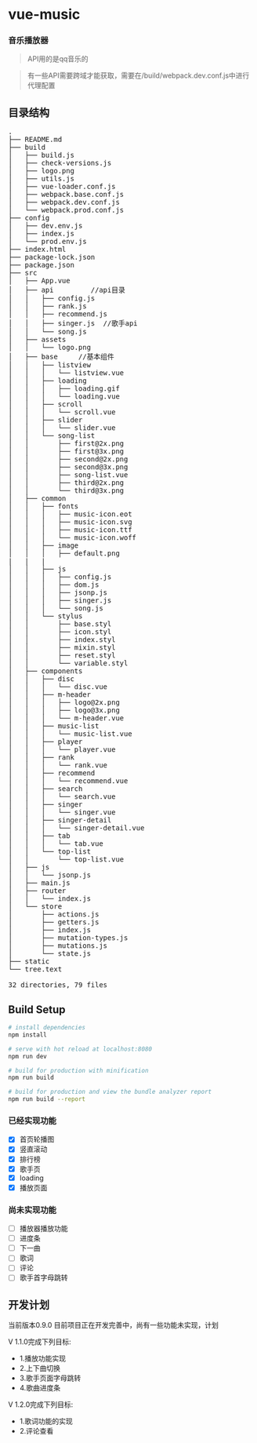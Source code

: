 # vue-music

### 音乐播放器

>API用的是qq音乐的

>有一些API需要跨域才能获取，需要在/build/webpack.dev.conf.js中进行代理配置


## 目录结构

<pre>
.
├── README.md 
├── build
│   ├── build.js  
│   ├── check-versions.js
│   ├── logo.png
│   ├── utils.js
│   ├── vue-loader.conf.js
│   ├── webpack.base.conf.js
│   ├── webpack.dev.conf.js
│   └── webpack.prod.conf.js
├── config
│   ├── dev.env.js
│   ├── index.js
│   └── prod.env.js
├── index.html
├── package-lock.json
├── package.json
├── src
│   ├── App.vue
│   ├── api         //api目录
│   │   ├── config.js
│   │   ├── rank.js
│   │   ├── recommend.js
│   │   ├── singer.js  //歌手api
│   │   └── song.js
│   ├── assets
│   │   └── logo.png
│   ├── base     //基本组件
│   │   ├── listview
│   │   │   └── listview.vue
│   │   ├── loading
│   │   │   ├── loading.gif
│   │   │   └── loading.vue
│   │   ├── scroll
│   │   │   └── scroll.vue
│   │   ├── slider
│   │   │   └── slider.vue
│   │   └── song-list
│   │       ├── first@2x.png
│   │       ├── first@3x.png
│   │       ├── second@2x.png
│   │       ├── second@3x.png
│   │       ├── song-list.vue
│   │       ├── third@2x.png
│   │       └── third@3x.png
│   ├── common
│   │   ├── fonts
│   │   │   ├── music-icon.eot
│   │   │   ├── music-icon.svg
│   │   │   ├── music-icon.ttf
│   │   │   └── music-icon.woff
│   │   ├── image
│   │   │   ├── default.png
|   |   |
│   │   ├── js
│   │   │   ├── config.js
│   │   │   ├── dom.js
│   │   │   ├── jsonp.js
│   │   │   ├── singer.js
│   │   │   └── song.js
│   │   └── stylus
│   │       ├── base.styl
│   │       ├── icon.styl
│   │       ├── index.styl
│   │       ├── mixin.styl
│   │       ├── reset.styl
│   │       └── variable.styl
│   ├── components
│   │   ├── disc
│   │   │   └── disc.vue
│   │   ├── m-header
│   │   │   ├── logo@2x.png
│   │   │   ├── logo@3x.png
│   │   │   └── m-header.vue
│   │   ├── music-list
│   │   │   └── music-list.vue
│   │   ├── player
│   │   │   └── player.vue
│   │   ├── rank
│   │   │   └── rank.vue
│   │   ├── recommend
│   │   │   └── recommend.vue
│   │   ├── search
│   │   │   └── search.vue
│   │   ├── singer
│   │   │   └── singer.vue
│   │   ├── singer-detail
│   │   │   └── singer-detail.vue
│   │   ├── tab
│   │   │   └── tab.vue
│   │   └── top-list
│   │       └── top-list.vue
│   ├── js
│   │   └── jsonp.js
│   ├── main.js
│   ├── router
│   │   └── index.js
│   └── store
│       ├── actions.js
│       ├── getters.js
│       ├── index.js
│       ├── mutation-types.js
│       ├── mutations.js
│       └── state.js
├── static
└── tree.text

32 directories, 79 files
</pre>

## Build Setup

``` bash
# install dependencies
npm install

# serve with hot reload at localhost:8080
npm run dev

# build for production with minification
npm run build

# build for production and view the bundle analyzer report
npm run build --report

```
### 已经实现功能
- [x] 首页轮播图
- [x] 竖直滚动
- [x] 排行榜
- [x] 歌手页
- [x] loading
- [x] 播放页面
### 尚未实现功能
- [ ] 播放器播放功能
- [ ] 进度条
- [ ] 下一曲
- [ ] 歌词
- [ ] 评论
- [ ] 歌手首字母跳转

## 开发计划
当前版本0.9.0
目前项目正在开发完善中，尚有一些功能未实现，计划

V 1.1.0完成下列目标:

- 1.播放功能实现
- 2.上下曲切换
- 3.歌手页面字母跳转
- 4.歌曲进度条

V 1.2.0完成下列目标:

- 1.歌词功能的实现
- 2.评论查看
